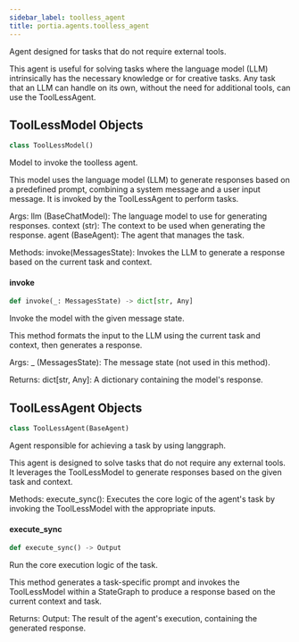 ```yaml
---
sidebar_label: toolless_agent
title: portia.agents.toolless_agent
---
```


Agent designed for tasks that do not require external tools.

This agent is useful for solving tasks where the language model (LLM) intrinsically
has the necessary knowledge or for creative tasks. Any task that an LLM can handle
on its own, without the need for additional tools, can use the ToolLessAgent.

## ToolLessModel Objects

```python
class ToolLessModel()
```

Model to invoke the toolless agent.

This model uses the language model (LLM) to generate responses based on a
predefined prompt, combining a system message and a user input message.
It is invoked by the ToolLessAgent to perform tasks.

Args:
    llm (BaseChatModel): The language model to use for generating responses.
    context (str): The context to be used when generating the response.
    agent (BaseAgent): The agent that manages the task.

Methods:
    invoke(MessagesState): Invokes the LLM to generate a response based on the
                            current task and context.

#### invoke

```python
def invoke(_: MessagesState) -> dict[str, Any]
```

Invoke the model with the given message state.

This method formats the input to the LLM using the current task and context,
then generates a response.

Args:
    _ (MessagesState): The message state (not used in this method).

Returns:
    dict[str, Any]: A dictionary containing the model&#x27;s response.

## ToolLessAgent Objects

```python
class ToolLessAgent(BaseAgent)
```

Agent responsible for achieving a task by using langgraph.

This agent is designed to solve tasks that do not require any external tools.
It leverages the ToolLessModel to generate responses based on the given task
and context.

Methods:
    execute_sync(): Executes the core logic of the agent&#x27;s task by invoking the
                    ToolLessModel with the appropriate inputs.

#### execute\_sync

```python
def execute_sync() -> Output
```

Run the core execution logic of the task.

This method generates a task-specific prompt and invokes the ToolLessModel
within a StateGraph to produce a response based on the current context and task.

Returns:
    Output: The result of the agent&#x27;s execution, containing the generated response.

